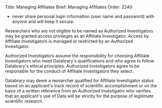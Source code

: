 Title: Managing Affiliates 
Brief: Managing Affiliates
Order: 2240

- never share personal login information (user name and password) with anyone and will keep it secure.


Researchers who are not eligible to be named as Authorized Investigators may be granted access privileges as an Affiliate Investigator.
Access by Affiliate Investigators is managed or restricted by an Authorized Investigator.

Authorized Investigators assume the responsibility for choosing Affiliate Investigators who meet Databrary's qualifications and who agree to follow Databrary's ethical principles.
Authorized Investigators agree to be responsible for the conduct of Affiliate Investigators they select.

Databrary may deem a researcher qualified for Affiliate Investigator status based on an applicant's track record of scientific accomplishment or on the basis of a written reference from an Authorized Investigator who verifies that an applicant's use of Data will be strictly for the purpose of legitimate scientific research.